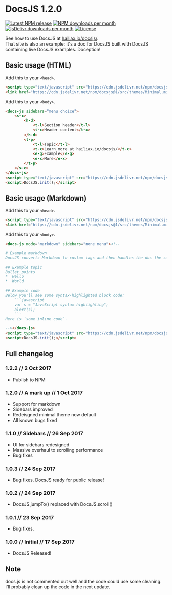 # DocsJS 1.2.0
[![Latest NPM release](https://img.shields.io/npm/v/docsjs.svg?style=flat-square)](https://www.npmjs.com/package/docsjs)
[![NPM downloads per month](https://img.shields.io/npm/dm/docsjs.svg?style=flat-square)](https://www.npmjs.com/package/docsjs)
[![jsDelivr downloads per month](https://data.jsdelivr.com/v1/package/npm/docsjs/badge)](https://www.jsdelivr.com/package/npm/docsjs)
[![License](https://img.shields.io/npm/l/docsjs.svg?style=flat-square)](./LICENSE)

See how to use DocsJS at [hailiax.io/docsjs/](https://hailiax.io/docsjs/).  
That site is also an example: it's a doc for DocsJS built with DocsJS containing live DocsJS examples. Doception!

## Basic usage (HTML)
Add this to your `<head>`.
```html
<script type="text/javascript" src="https://cdn.jsdelivr.net/npm/docsjs@1/src/docs.min.js"></script>
<link href="https://cdn.jsdelivr.net/npm/docsjs@1/src/themes/Minimal.min.css" rel="stylesheet" id="DocsJS-theme">
```
Add this to your `<body>`.
```html
<docs-js sidebars="menu choice">
	<s-c>
		<h-d>
			<t-l>Section header</t-l>
			<t-x>Header content</t-x>
		</h-d>
		<t-p>
			<t-l>Topic</t-l>
			<t-x>Learn more at hailiax.io/docsjs/</t-x>
			<e-g>Example</e-g>
			<e-x>More</e-x>
		</t-p>
	</s-c>
</docs-js>
<script type="text/javascript" src="https://cdn.jsdelivr.net/npm/docsjs@1/src/ace/ace.js"></script>
<script>DocsJS.init();</script>
```
## Basic usage (Markdown)
Add this to your `<head>`.
```html
<script type="text/javascript" src="https://cdn.jsdelivr.net/npm/docsjs@1/src/docs.min.js"></script>
<link href="https://cdn.jsdelivr.net/npm/docsjs@1/src/themes/Minimal.min.css" rel="stylesheet" id="DocsJS-theme">
```
Add this to your `<body>`.
```markdown
<docs-js mode="markdown" sidebars="none menu"><!--

# Example markdown
DocsJS converts Markdown to custom tags and then handles the doc the same way it handles custom tag docs.

## Example topic
Bullet points  
*  Hello
*  World  

## Example code
Below you'll see some syntax-highlighted block code:
    ```javascript
    var s = "JavaScript syntax highlighting";
    alert(s);
    ```
Here is `some inline code`.

--></docs-js>
<script type="text/javascript" src="https://cdn.jsdelivr.net/npm/docsjs@1/src/ace/ace.js"></script>
<script>DocsJS.init();</script>
```

## Full changelog
### 1.2.2 // 2 Oct 2017
*  Publish to NPM
### 1.2.0 // A mark up // 1 Oct 2017
*  Support for markdown
*  Sidebars improved
*  Redeisgned minimal theme now default
*  All known bugs fixed
### 1.1.0 // Sidebars // 26 Sep 2017
*  UI for sidebars redesigned
*  Massive overhaul to scrolling performance
*  Bug fixes
### 1.0.3 // 24 Sep 2017
*  Bug fixes. DocsJS ready for public release!
### 1.0.2 // 24 Sep 2017
*  DocsJS.jumpTo() replaced with DocsJS.scroll()
### 1.0.1 // 23 Sep 2017
*  Bug fixes.
### 1.0.0 // Initial // 17 Sep 2017
*  DocsJS Released!

## Note
docs.js is not commented out well and the code could use some cleaning. I'll probably clean up the code in the next update.